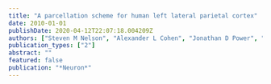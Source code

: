 ```yaml
---
title: "A parcellation scheme for human left lateral parietal cortex"
date: 2010-01-01
publishDate: 2020-04-12T22:07:18.004209Z
authors: ["Steven M Nelson", "Alexander L Cohen", "Jonathan D Power", "Gagan S Wig", "Francis M Miezin", "Mark E Wheeler", "Katerina Velanova", "David I Donaldson", "Jeffrey S Phillips", "Bradley L Schlaggar", " others"]
publication_types: ["2"]
abstract: ""
featured: false
publication: "*Neuron*"
---
```


